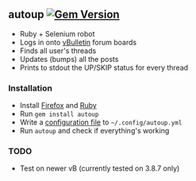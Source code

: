## autoup [![Gem Version](https://badge.fury.io/rb/autoup.svg)](http://badge.fury.io/rb/autoup)
* Ruby + Selenium robot
* Logs in onto [vBulletin](http://www.vbulletin.com) forum boards
* Finds all user's threads
* Updates (bumps) all the posts
* Prints to stdout the UP/SKIP status for every thread

### Installation
* Install [Firefox](http://www.mozilla.org/ru/firefox/new/) and
  [Ruby](https://www.ruby-lang.org/en/installation/)
* Run `gem install autoup`
* Write a [configuration file](examples/autoup.yml) to `~/.config/autoup.yml`
* Run `autoup` and check if everything's working

### TODO
* Test on newer vB (currently tested on 3.8.7 only)
